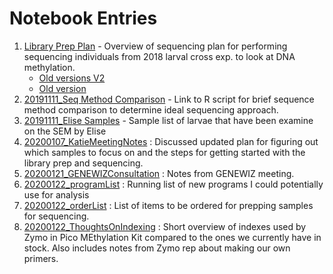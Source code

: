 # Notebook Entries 

1) [Library Prep Plan](https://github.com/epigeneticstoocean/2018OAExp_larvae/blob/master/notebook/20200122_planR2.md) - Overview of sequencing plan for performing sequencing individuals from 2018 larval cross exp. to look at DNA methylation.
    * [Old versions V2](https://github.com/epigeneticstoocean/2018OAExp_larvae/blob/master/notebook/20191112_plan_revised.md)
    * [Old version](https://github.com/epigeneticstoocean/2018OAExp_larvae/blob/master/notebook/20191111_plan.md) 
2) [20191111_Seq Method Comparison](https://github.com/epigeneticstoocean/2018OAExp_larvae/blob/master/notebook/20191111_seqChoices.md) - Link to R script for brief sequence method comparison to determine ideal sequencing approach.
3) [20191111_Elise Samples](https://github.com/epigeneticstoocean/2018OAExp_larvae/blob/master/notebook/20191111_EliseSampleList.md) - Sample list of larvae that have been examine on the SEM by Elise 
4) [20200107_KatieMeetingNotes](https://github.com/epigeneticstoocean/2018OAExp_larvae/blob/master/notebook/20200107_KatieMeetingNotes.md) : Discussed updated plan for figuring out which samples to focus on and the steps for getting started with the library prep and sequencing.
5) [20200121_GENEWIZConsultation](https://github.com/epigeneticstoocean/2018OAExp_larvae/blob/master/notebook/20200121_GENEWIZConsultation.md) :  Notes from GENEWIZ meeting.
6) [20200122_programList](https://github.com/epigeneticstoocean/2018OAExp_larvae/blob/master/notebook/20200122_programList.md) : Running list of new programs I could potentially use for analysis
7) [20200122_orderList](https://github.com/epigeneticstoocean/2018OAExp_larvae/blob/master/notebook/20200122_orderList.md) : List of items to be ordered for prepping samples for sequencing.
8) [20200122_ThoughtsOnIndexing](https://github.com/epigeneticstoocean/2018OAExp_larvae/blob/master/notebook/20200122_ThoughtsOnIndexing.md) : Short overview of indexes used by Zymo in Pico MEthylation Kit compared to the ones we currently have in stock. Also includes notes from Zymo rep about making our own primers.
